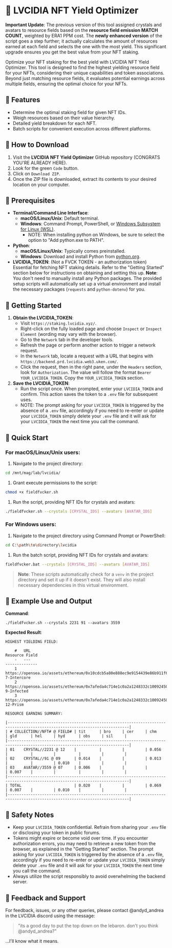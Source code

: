 # 🍆 LVCIDIA NFT Yield Optimizer
**Important Update**: The previous version of this tool assigned crystals and avatars to resource fields based on the **resource field emission MATCH COUNT**, weighted by ERA1 PPM cost. The **newly enhanced version** of the script goes a step further; it actually calculates the amount of resources earned at each field and selects the one with the most yield. This significant upgrade ensures you get the best value from your NFT staking.

Optimize your NFT staking for the best yield with LVCIDIA NFT Yield Optimizer. This tool is designed to find the highest yielding resource field for your NFTs, considering their unique capabilities and token associations. Beyond just matching resource fields, it evaluates potential earnings across multiple fields, ensuring the optimal choice for your NFTs.
## 🍆 Features
- Determine the optimal staking field for given NFT IDs.
- Weigh resources based on their value hierarchy.
- Detailed yield breakdown for each NFT.
- Batch scripts for convenient execution across different platforms.
## 🍆 How to Download
1. Visit the **LVCIDIA NFT Yield Optimizer** GitHub repository (CONGRATS YOU'RE ALREADY HERE).
2. Look for the green `Code` button.
3. Click on `Download ZIP`.
4. Once the ZIP file is downloaded, extract its contents to your desired location on your computer.
## 🍆 Prerequisites
- **Terminal/Command Line Interface**:
  - **macOS/Linux/Unix**: Default terminal.
  - **Windows**: Command Prompt, PowerShell, or [Windows Subsystem for Linux (WSL)](https://docs.microsoft.com/en-us/windows/wsl/).
    - NOTE: When installing python on Windows, be sure to select the option to
      "Add python.exe to PATH".
- **Python**:
  - **macOS/Linux/Unix**: Typically comes preinstalled.
  - **Windows**: Download and install Python from [python.org](https://www.python.org/downloads/).
- **LVCIDIA_TOKEN**: (Not a FVCK TOKEN - an authorization token) Essential for fetching NFT staking details. Refer to the "Getting Started" section below for instructions on obtaining and setting this up.
**Note**: You don't need to manually install any Python packages. The provided
setup scripts will automatically set up a virtual environment and install the
necessary packages (`requests` and `python-dotenv`) for you.
## 🍆 Getting Started
1. **Obtain the LVCIDIA_TOKEN**:
   - Visit `https://staking.lvcidia.xyz/`.
   - Right-click on the fully loaded page and choose `Inspect` or `Inspect Element` (wording may vary with the browser).
   - Go to the `Network` tab in the developer tools.
   - Refresh the page or perform another action to trigger a network request.
   - In the `Network` tab, locate a request with a URL that begins with `https://backend.prd.lvcidia.web3.uken.com/`.
   - Click the request, then in the right pane, under the `Headers` section, look for `Authorization`. The value will follow the format `Bearer YOUR_LVCIDIA_TOKEN`. Copy the `YOUR_LVCIDIA_TOKEN` section.
2. **Save the LVCIDIA_TOKEN**:
   - Run the script once. When prompted, enter your `LVCIDIA_TOKEN` and confirm. This action saves the token to a `.env` file for subsequent uses.
   - NOTE: The prompt asking for your ``LVCIDIA_TOKEN`` is triggered by the absence of a `.env` file, accordingly if you need to re-enter or update your ``LVCIDIA_TOKEN`` simply delete your ``.env`` file and it will ask for your ``LVCIDIA_TOKEN`` the next time you call the command.
## 🍆 Quick Start
### For macOS/Linux/Unix users:

1. Navigate to the project directory:
```bash
cd /mnt/mag/lab/lvcidia/
```
1. Grant execute permissions to the script:
```bash
chmod +x fieldfvcker.sh
```
1. Run the script, providing NFT IDs for crystals and avatars:
```bash
./fieldfvcker.sh --crystals [CRYSTAL_IDS] --avatars [AVATAR_IDS]
```
### For Windows users:
1. Navigate to the project directory using Command Prompt or PowerShell:
```bash
cd C:\path\to\directory\lvcidia
```
1. Run the batch script, providing NFT IDs for crystals and avatars:
```bash
fieldfvcker.bat --crystals [CRYSTAL_IDS] --avatars [AVATAR_IDS]
```
> **Note**: These scripts automatically check for a `venv` in the project directory and set it up if it doesn't exist. They will also install necessary dependencies in this virtual environment.
## 🍆 Example Use and Output

**Command**:
```
./fieldfvcker.sh --crystals 2231 91 --avatars 3559
```
**Expected Result**:
```
HIGHEST YIELDING FIELD:

    #   URL                                                                                     Resource Field
    -   ---                                                                                     --------------
    1   https://opensea.io/assets/ethereum/0x10cdcb5a80e888ec9e9154439e86b911f684da7b/3559      7-Intercore
    2   https://opensea.io/assets/ethereum/0x7afeda4c714e1c0a2a1248332c100924506ac8e6/91        9-Infected
    3   https://opensea.io/assets/ethereum/0x7afeda4c714e1c0a2a1248332c100924506ac8e6/2231      12-Prism

RESOURCE EARNING SUMMARY:

|---------------------------------------------------------------------------------------------------------------------------|
| # COLLECTION//NFT# @ FIELD# | tit      | bro     | cer     | chm      | gld      | hel     | hyd      | obs     | sil     |
|---------------------------------------------------------------------------------------------------------------------------|
| 01    CRYSTAL//2231 @ 12    |          |         |         | 0.056    |          |         |          |         |         |
| 02    CRYSTAL//91 @ 09      | 0.014    |         |         | 0.013    |          |         | 0.010    |         |         |
| 03    AVATAR//3559 @ 07     | 0.006    |         |         |          | 0.007    |         |          |         |         |
|---------------------------------------------------------------------------------------------------------------------------|
| TOTAL                       | 0.020    |         |         | 0.069    | 0.007    |         | 0.010    |         |         |
|---------------------------------------------------------------------------------------------------------------------------|
```
## 🍆 Safety Notes
- Keep your `LVCIDIA_TOKEN` confidential. Refrain from sharing your `.env` file or disclosing your token in public forums.
- Tokens might expire or become void over time. If you encounter authorization
  errors, you may need to retrieve a new token from the browser, as explained in the "Getting Started" section. The prompt asking for your ``LVCIDIA_TOKEN`` is triggered by the absence of a `.env` file, accordingly if you need to re-enter or update your ``LVCIDIA_TOKEN`` simply delete your ``.env`` file and it will ask for your ``LVCIDIA_TOKEN`` the next time you call the command.
- Always utilize the script responsibly to avoid overwhelming the backend server.
## 🍆 Feedback and Support

For feedback, issues, or any other queries, please contact @andyd_andrea in the LVCIDIA discord using the message:
> "its a good day to put the top down on the lebaron. don't you think @andyd_andrea?"  

...I'll know what it means.
